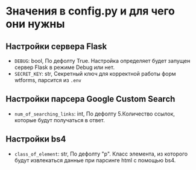 # Значения в config.py и для чего они нужны

## Настройки сервера Flask

- `DEBUG`: bool, По дефолту True. Настройка определяет будет запущен сервер Flask в режиме Debug или нет.
- `SECRET_KEY`: str, Секретный ключ для корректной работы форм wtforms, парсится из `.env`

## Настройки парсера Google Custom Search

- `num_of_searching_links`: int, По дефолту 5.Количество ссылок, которые будут получаться в ответ.

## Настройки bs4

- `class_of_element`: str, По дефолту "p". Класс элемента, из которого будут извлекаться данные при парсинге html с помощью bs4. 